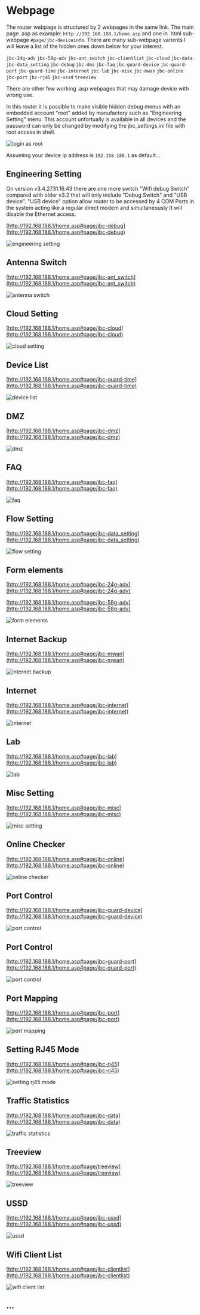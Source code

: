# Webpage

The router webpage is structured by 2 webpages in the same link. The main page .asp as example: `http://192.168.188.1/home.asp` and one in .html sub-webpage `#page/jbc-deviceinfo`.
There are many sub-webpage varients I will leave a list of the hidden ones down below for your interest. 

`jbc-24g-adv` `jbc-58g-adv` `jbc-ant_switch` `jbc-clientlist` `jbc-cloud` `jbc-data` `jbc-data_setting` `jbc-debug` `jbc-dmz` `jbc-faq` `jbc-guard-device` `jbc-guard-port` `jbc-guard-time` `jbc-internet` `jbc-lab` `jbc-misc` `jbc-mwan` `jbc-online` `jbc-port` `jbc-rj45` `jbc-ussd` `treeview`

There are other few working .asp webpages that may damage device with wrong use.

In this router it is possible to make visible hidden debug menus with an embedded account "root" added by manufactory such as "Engineering Setting" menu. This account unfortually is available in all devices and the password can only be changed by modifying the jbc_settings.ini file with root access in shell.

![login as root](https://github.com/leandroadonis86/5G-CPE_NR500-EA-Router/blob/main/Secrets/Webpage/login_asroot.png)

Assuming your device ip address is `192.168.188.1` as default...


## Engineering Setting 
On version v3.4.2731.16.43 there are one more switch "Wifi debug Switch" compared with older v3.2 that will only include "Debug Switch" and "USB device". 
"USB device" option allow router to be accessed by 4 COM Ports in the system acting like a regular direct modem and simultaneously It will disable the Ethernet access.

[http://192.168.188.1/home.asp#page/jbc-debug](http://192.168.188.1/home.asp#page/jbc-debug)

![engineering setting](https://github.com/leandroadonis86/5G-CPE_NR500-EA-Router/blob/main/Secrets/Webpage/engineering_setting_jbc-debug.png)


## Antenna Switch
[http://192.168.188.1/home.asp#page/jbc-ant_switch](http://192.168.188.1/home.asp#page/jbc-ant_switch)

![antenna switch](https://github.com/leandroadonis86/5G-CPE_NR500-EA-Router/blob/main/Secrets/Webpage/antenna_switch_jbc-ant_switch.png)


## Cloud Setting 
[http://192.168.188.1/home.asp#page/jbc-cloud](http://192.168.188.1/home.asp#page/jbc-cloud)

![cloud setting](https://github.com/leandroadonis86/5G-CPE_NR500-EA-Router/blob/main/Secrets/Webpage/cloud_setting_jbc-cloud.png)


## Device List 
[http://192.168.188.1/home.asp#page/jbc-guard-time](http://192.168.188.1/home.asp#page/jbc-guard-time)

![device list](https://github.com/leandroadonis86/5G-CPE_NR500-EA-Router/blob/main/Secrets/Webpage/device_list_jbc-guard-time.png)


## DMZ 
[http://192.168.188.1/home.asp#page/jbc-dmz](http://192.168.188.1/home.asp#page/jbc-dmz)

![dmz](https://github.com/leandroadonis86/5G-CPE_NR500-EA-Router/blob/main/Secrets/Webpage/dmz_jbc-dmz.png)


## FAQ 
[http://192.168.188.1/home.asp#page/jbc-faq](http://192.168.188.1/home.asp#page/jbc-faq)

![faq](https://github.com/leandroadonis86/5G-CPE_NR500-EA-Router/blob/main/Secrets/Webpage/faq_jbc-faq.png)


## Flow Setting 
[http://192.168.188.1/home.asp#page/jbc-data_setting](http://192.168.188.1/home.asp#page/jbc-data_setting)

![flow setting](https://github.com/leandroadonis86/5G-CPE_NR500-EA-Router/blob/main/Secrets/Webpage/flow_setting_jbc-data_setting.png)


## Form elements 
[http://192.168.188.1/home.asp#page/jbc-24g-adv](http://192.168.188.1/home.asp#page/jbc-24g-adv)

[http://192.168.188.1/home.asp#page/jbc-58g-adv](http://192.168.188.1/home.asp#page/jbc-58g-adv)

![form elements](https://github.com/leandroadonis86/5G-CPE_NR500-EA-Router/blob/main/Secrets/Webpage/form_elements_jbc-24g-adv_jbc-58g-adv.png)


## Internet Backup 
[http://192.168.188.1/home.asp#page/jbc-mwan](http://192.168.188.1/home.asp#page/jbc-mwan)

![internet backup](https://github.com/leandroadonis86/5G-CPE_NR500-EA-Router/blob/main/Secrets/Webpage/internet_backup_jbc-mwan.png)


## Internet 
[http://192.168.188.1/home.asp#page/jbc-internet](http://192.168.188.1/home.asp#page/jbc-internet)

![internet](https://github.com/leandroadonis86/5G-CPE_NR500-EA-Router/blob/main/Secrets/Webpage/internet_jbc-internet.png)


## Lab 
[http://192.168.188.1/home.asp#page/jbc-lab](http://192.168.188.1/home.asp#page/jbc-lab)

![lab](https://github.com/leandroadonis86/5G-CPE_NR500-EA-Router/blob/main/Secrets/Webpage/lab_jbc-lab.png)


## Misc Setting 
[http://192.168.188.1/home.asp#page/jbc-misc](http://192.168.188.1/home.asp#page/jbc-misc)

![misc setting](https://github.com/leandroadonis86/5G-CPE_NR500-EA-Router/blob/main/Secrets/Webpage/misc_setting_jbc-misc.png)


## Online Checker 
[http://192.168.188.1/home.asp#page/jbc-online](http://192.168.188.1/home.asp#page/jbc-online)

![online checker](https://github.com/leandroadonis86/5G-CPE_NR500-EA-Router/blob/main/Secrets/Webpage/online_checker_jbc-online.png)


## Port Control 
[http://192.168.188.1/home.asp#page/jbc-guard-device](http://192.168.188.1/home.asp#page/jbc-guard-device)

![port control](https://github.com/leandroadonis86/5G-CPE_NR500-EA-Router/blob/main/Secrets/Webpage/port_control_jbc-guard-device.png)


## Port Control 
[http://192.168.188.1/home.asp#page/jbc-guard-port](http://192.168.188.1/home.asp#page/jbc-guard-port)

![port control](https://github.com/leandroadonis86/5G-CPE_NR500-EA-Router/blob/main/Secrets/Webpage/port_control_jbc-guard-port.png)


## Port Mapping 
[http://192.168.188.1/home.asp#page/jbc-port](http://192.168.188.1/home.asp#page/jbc-port)

![port mapping](https://github.com/leandroadonis86/5G-CPE_NR500-EA-Router/blob/main/Secrets/Webpage/port_mapping_jbc-port.png)


## Setting RJ45 Mode 
[http://192.168.188.1/home.asp#page/jbc-rj45](http://192.168.188.1/home.asp#page/jbc-rj45)

![setting rj45 mode](https://github.com/leandroadonis86/5G-CPE_NR500-EA-Router/blob/main/Secrets/Webpage/setting_rj45_mode_jbc-rj45.png)


## Traffic Statistics 
[http://192.168.188.1/home.asp#page/jbc-data](http://192.168.188.1/home.asp#page/jbc-data)

![traffic statistics](https://github.com/leandroadonis86/5G-CPE_NR500-EA-Router/blob/main/Secrets/Webpage/traffic_statistics_jbc-data.png)


## Treeview 
[http://192.168.188.1/home.asp#page/treeview](http://192.168.188.1/home.asp#page/treeview)

![treeview](https://github.com/leandroadonis86/5G-CPE_NR500-EA-Router/blob/main/Secrets/Webpage/treeview.png)


## USSD 
[http://192.168.188.1/home.asp#page/jbc-ussd](http://192.168.188.1/home.asp#page/jbc-ussd)

![ussd](https://github.com/leandroadonis86/5G-CPE_NR500-EA-Router/blob/main/Secrets/Webpage/ussd_jbc-ussd.png)


## Wifi Client List 
[http://192.168.188.1/home.asp#page/jbc-clientlist](http://192.168.188.1/home.asp#page/jbc-clientlist)

![wifi client list](https://github.com/leandroadonis86/5G-CPE_NR500-EA-Router/blob/main/Secrets/Webpage/wifi_client_list_jbc-clientlist.png)




## ...




















